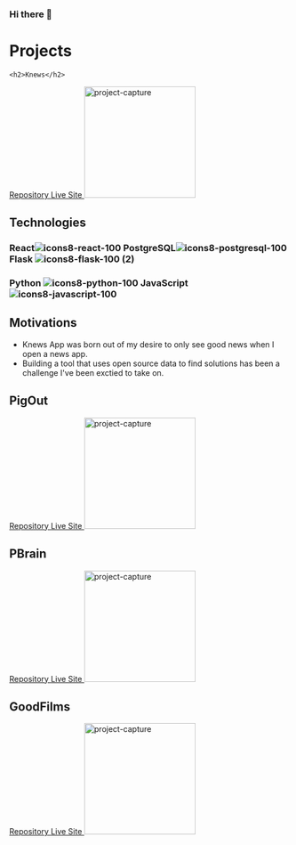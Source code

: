 ### Hi there 👋
# Projects

    <h2>Knews</h2> 
  <a href='https://github.com/johnshivers3/knews'>
   Repository
  </a>
  <a href='https://knews-app.herokuapp.com/'
     rel='noopener noreferrer'
     target="_blank"
     >
   Live Site
  </a>
  <img alt='project-capture' src="https://gh-profile-readme.s3.amazonaws.com/knews.png" height='200px' >
  
## Technologies
### React![icons8-react-100](https://user-images.githubusercontent.com/77175831/128655462-ae9673cb-67d2-4df3-bc52-2c43b6419834.png) PostgreSQL![icons8-postgresql-100](https://user-images.githubusercontent.com/77175831/128655482-b4743976-babd-4fc9-a2a3-8d2ef6c616d6.png) Flask ![icons8-flask-100 (2)](https://user-images.githubusercontent.com/77175831/128655684-3e655dc3-becd-4a56-9576-30fc8e5fdf8f.png)
### Python ![icons8-python-100](https://user-images.githubusercontent.com/77175831/128655745-4e1ea395-cc70-4a82-a959-bd067d4950e6.png) JavaScript![icons8-javascript-100](https://user-images.githubusercontent.com/77175831/128655574-0026d8d0-3550-4bc0-b322-eea219812c3c.png)


## Motivations
 - Knews App was born out of my desire to only see good news when I open a news app.
 - Building a tool that uses open source data to find solutions has been a challenge I've been exctied to take on.


 
  <h2>PigOut</h2>
  <a href='https://github.com/johnshivers3/PigOut'>
   Repository
  </a>
    <a href='https://pigout.herokuapp.com/'
     rel='noopener noreferrer'
     target="_blank"
     >
     Live Site
  </a>
  <img alt='project-capture' src="https://gh-profile-readme.s3.amazonaws.com/pigout.png" height='200px' >


  <h2>PBrain</h2>
  <a href='https://github.com/rzh150030/group_project_2_Brainscape_clone'>
   Repository
  </a>
   <a href='https://pbrain.herokuapp.com/'
     rel='noopener noreferrer'
     target="_blank"
     >
     Live Site
  </a>
  <img alt='project-capture' src="https://gh-profile-readme.s3.amazonaws.com/pbrain.png" height='200px' >

  
 <h2>GoodFilms</h2>
  <a href="https://github.com/johnshivers3/good-films-clone">
   Repository
  </a>
      <a href='https://goodfilms.herokuapp.com/'
     rel='noopener noreferrer'
     target="_blank"
     >
     Live Site
  </a>
  <img alt='project-capture' src="https://gh-profile-readme.s3.amazonaws.com/goodfilms.png" height='200px' >


<!--
**johnshivers3/johnshivers3** is a ✨ _special_ ✨ repository because its `README.md` (this file) appears on your GitHub profile.

Here are some ideas to get you started:

- 🔭 I’m currently working on ...
- 🌱 I’m currently learning ...
- 👯 I’m looking to collaborate on ...
- 🤔 I’m looking for help with ...
- 💬 Ask me about ...
- 📫 How to reach me: ...
- 😄 Pronouns: ...
- ⚡ Fun fact: ...
-->
